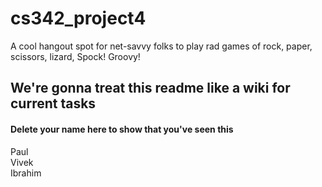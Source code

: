 # cs342_project4
A cool hangout spot for net-savvy folks to play rad games of rock, paper, scissors, lizard, Spock! Groovy!

## We're gonna treat this readme like a wiki for current tasks
#### Delete your name here to show that you've seen this
Paul  
Vivek  
Ibrahim  
